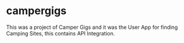 # campergigs

This was a project of Camper Gigs and it was the User App for finding Camping Sites, this contains API Integration.
